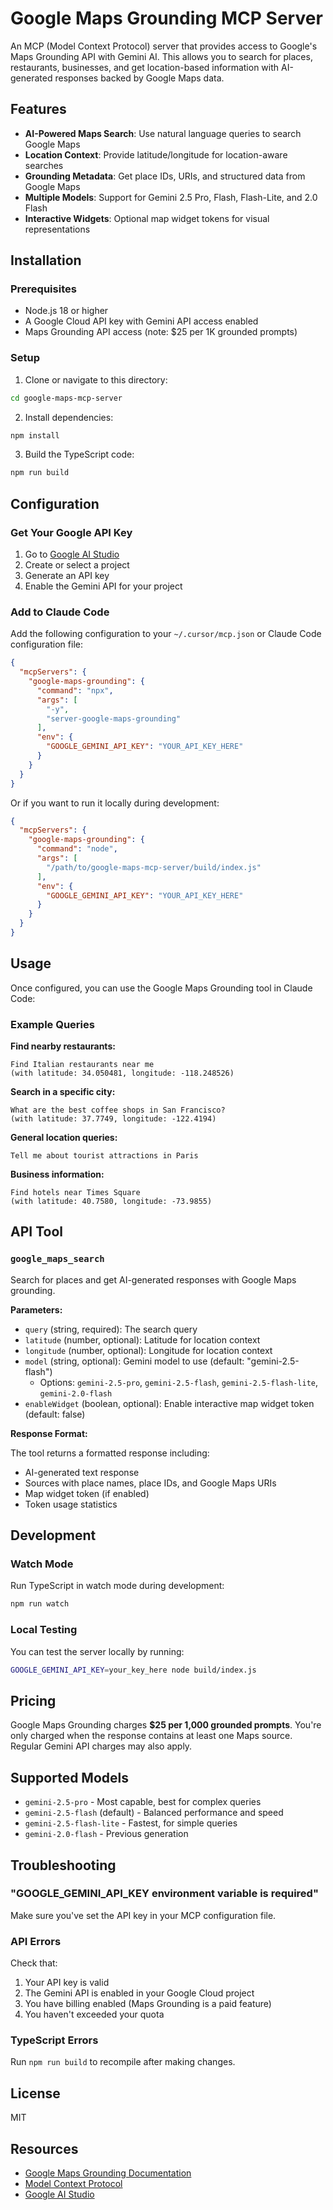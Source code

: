 # Google Maps Grounding MCP Server

An MCP (Model Context Protocol) server that provides access to Google's Maps Grounding API with Gemini AI. This allows you to search for places, restaurants, businesses, and get location-based information with AI-generated responses backed by Google Maps data.

## Features

- **AI-Powered Maps Search**: Use natural language queries to search Google Maps
- **Location Context**: Provide latitude/longitude for location-aware searches
- **Grounding Metadata**: Get place IDs, URIs, and structured data from Google Maps
- **Multiple Models**: Support for Gemini 2.5 Pro, Flash, Flash-Lite, and 2.0 Flash
- **Interactive Widgets**: Optional map widget tokens for visual representations

## Installation

### Prerequisites

- Node.js 18 or higher
- A Google Cloud API key with Gemini API access enabled
- Maps Grounding API access (note: $25 per 1K grounded prompts)

### Setup

1. Clone or navigate to this directory:
```bash
cd google-maps-mcp-server
```

2. Install dependencies:
```bash
npm install
```

3. Build the TypeScript code:
```bash
npm run build
```

## Configuration

### Get Your Google API Key

1. Go to [Google AI Studio](https://aistudio.google.com/app/apikey)
2. Create or select a project
3. Generate an API key
4. Enable the Gemini API for your project

### Add to Claude Code

Add the following configuration to your `~/.cursor/mcp.json` or Claude Code configuration file:

```json
{
  "mcpServers": {
    "google-maps-grounding": {
      "command": "npx",
      "args": [
        "-y",
        "server-google-maps-grounding"
      ],
      "env": {
        "GOOGLE_GEMINI_API_KEY": "YOUR_API_KEY_HERE"
      }
    }
  }
}
```

Or if you want to run it locally during development:

```json
{
  "mcpServers": {
    "google-maps-grounding": {
      "command": "node",
      "args": [
        "/path/to/google-maps-mcp-server/build/index.js"
      ],
      "env": {
        "GOOGLE_GEMINI_API_KEY": "YOUR_API_KEY_HERE"
      }
    }
  }
}
```

## Usage

Once configured, you can use the Google Maps Grounding tool in Claude Code:

### Example Queries

**Find nearby restaurants:**
```
Find Italian restaurants near me
(with latitude: 34.050481, longitude: -118.248526)
```

**Search in a specific city:**
```
What are the best coffee shops in San Francisco?
(with latitude: 37.7749, longitude: -122.4194)
```

**General location queries:**
```
Tell me about tourist attractions in Paris
```

**Business information:**
```
Find hotels near Times Square
(with latitude: 40.7580, longitude: -73.9855)
```

## API Tool

### `google_maps_search`

Search for places and get AI-generated responses with Google Maps grounding.

**Parameters:**

- `query` (string, required): The search query
- `latitude` (number, optional): Latitude for location context
- `longitude` (number, optional): Longitude for location context
- `model` (string, optional): Gemini model to use (default: "gemini-2.5-flash")
  - Options: `gemini-2.5-pro`, `gemini-2.5-flash`, `gemini-2.5-flash-lite`, `gemini-2.0-flash`
- `enableWidget` (boolean, optional): Enable interactive map widget token (default: false)

**Response Format:**

The tool returns a formatted response including:
- AI-generated text response
- Sources with place names, place IDs, and Google Maps URIs
- Map widget token (if enabled)
- Token usage statistics

## Development

### Watch Mode

Run TypeScript in watch mode during development:
```bash
npm run watch
```

### Local Testing

You can test the server locally by running:
```bash
GOOGLE_GEMINI_API_KEY=your_key_here node build/index.js
```

## Pricing

Google Maps Grounding charges **$25 per 1,000 grounded prompts**. You're only charged when the response contains at least one Maps source. Regular Gemini API charges may also apply.

## Supported Models

- `gemini-2.5-pro` - Most capable, best for complex queries
- `gemini-2.5-flash` (default) - Balanced performance and speed
- `gemini-2.5-flash-lite` - Fastest, for simple queries
- `gemini-2.0-flash` - Previous generation

## Troubleshooting

### "GOOGLE_GEMINI_API_KEY environment variable is required"

Make sure you've set the API key in your MCP configuration file.

### API Errors

Check that:
1. Your API key is valid
2. The Gemini API is enabled in your Google Cloud project
3. You have billing enabled (Maps Grounding is a paid feature)
4. You haven't exceeded your quota

### TypeScript Errors

Run `npm run build` to recompile after making changes.

## License

MIT

## Resources

- [Google Maps Grounding Documentation](https://ai.google.dev/gemini-api/docs/maps-grounding)
- [Model Context Protocol](https://modelcontextprotocol.io/)
- [Google AI Studio](https://aistudio.google.com/)
